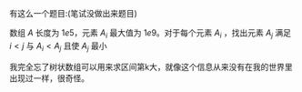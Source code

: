 有这么一个题目:(笔试没做出来题目)

数组 $A$ 长度为 $1e5$，元素 $A_i$ 最大值为 $1e9$。对于每个元素 $A_i$ ，找出元素 $A_j$ 满足 $i < j$ 与 $A_i < A_j$ 且使 $A_j$ 最小

我完全忘了树状数组可以用来求区间第k大，就像这个信息从来没有在我的世界里出现过一样，很奇怪。
